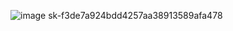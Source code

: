 

![image](https://github.com/user-attachments/assets/40da41e4-e40b-45a3-8577-84cc6a87f489)
sk-f3de7a924bdd4257aa38913589afa478
